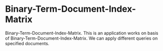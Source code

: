 # Binary-Term-Document-Index-Matrix
Binary-Term-Document-Index-Matrix. This is an application works on basis of Binary-Term-Document-Index-Matrix. We can apply different queries on specified documents.
